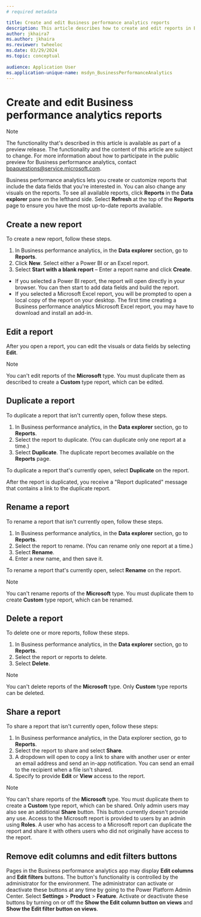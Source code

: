 ```yaml
---
# required metadata

title: Create and edit Business performance analytics reports
description: This article describes how to create and edit reports in Business performance analytics.
author: jkhaira7
ms.author: jkhaira 
ms.reviewer: twheeloc
ms.date: 03/29/2024
ms.topic: conceptual
 
audience: Application User
ms.application-unique-name: msdyn_BusinessPerformanceAnalytics
---
```


# Create and edit Business performance analytics reports

> [!NOTE]
> The functionality that's described in this article is available as part of a preview release. The functionality and the content of this article are subject to change. For more information about how to participate in the public preview for Business performance analytics, contact <bpaquestions@service.microsoft.com>.

Business performance analytics lets you create or customize reports that include the data fields that you're interested in. You can also change any visuals on the reports. To see all available reports, click **Reports** in the **Data explorer** pane on the lefthand side. Select **Refresh** at the top of the **Reports** page to ensure you have the most up-to-date reports available.

## Create a new report

To create a new report, follow these steps.

1. In Business performance analytics, in the **Data explorer** section, go to **Reports**.
2. Click **New**. Select either a Power BI or an Excel report.
3. Select **Start with a blank report** – Enter a report name and click **Create**.
 - If you selected a Power BI report, the report will open directly in your browser. You can then start to add data fields and build the report.
 - If you selected a Microsoft Excel report, you will be prompted to open a local copy of the report on your desktop. The first time creating a Business performance analytics Microsoft Excel report, you may have to download and install an add-in. 
 

## Edit a report

After you open a report, you can edit the visuals or data fields by selecting **Edit**.

>[!NOTE]
> You can't edit reports of the **Microsoft** type. You must duplicate them as described to create a **Custom** type report, which can be edited.

## Duplicate a report

To duplicate a report that isn't currently open, follow these steps.

1. In Business performance analytics, in the **Data explorer** section, go to **Reports**.
2. Select the report to duplicate. (You can duplicate only one report at a time.)
3. Select **Duplicate**. The duplicate report becomes available on the **Reports** page. 

To duplicate a report that's currently open, select **Duplicate** on the report.

After the report is duplicated, you receive a "Report duplicated" message that contains a link to the duplicate report.

## Rename a report

To rename a report that isn't currently open, follow these steps.

1. In Business performance analytics, in the **Data explorer** section, go to **Reports**.
2. Select the report to rename. (You can rename only one report at a time.)
3. Select **Rename**.
4. Enter a new name, and then save it.

To rename a report that's currently open, select **Rename** on the report.

>[!NOTE]
> You can't rename reports of the **Microsoft** type. You must duplicate them to create **Custom** type report, which can be renamed.

## Delete a report

To delete one or more reports, follow these steps.

1. In Business performance analytics, in the **Data explorer** section, go to **Reports**.
2. Select the report or reports to delete.
3. Select **Delete**.

>[!NOTE]
> You can't delete reports of the **Microsoft** type. Only **Custom** type reports can be deleted.

## Share a report
To share a report that isn't currently open, follow these steps:
1. In Business performance analytics, in the Data explorer section, go to **Reports**.
2. Select the report to share and select **Share**.
3. A dropdown will open to copy a link to share with another user or enter an email address and send an in-app notification. You can send an email to the recipient when a file isn't shared.
4. Specify to provide **Edit** or **View** access to the report. 

>[!NOTE]
> You can't share reports of the **Microsoft** type. You must duplicate them to create a **Custom** type report, which can be shared.
> Only admin users may also see an additional **Share** button. This button currently doesn't provide any use.
>Access to the Microsoft report is provided to users by an admin using **Roles**. A user who has access to a Microsoft report can duplicate the report and share it with others users who did not originally have access to the report.

## Remove edit columns and edit filters buttons

Pages in the Business performance analytics app may display **Edit columns** and **Edit filters** buttons. The button's functionality is controlled by the administrator for the environment. The administrator can activate or deactivate these buttons at any time by going to the Power Platform Admin Center. Select **Settings** > **Product** > **Feature**. Activate or deactivate these buttons by turning on or off the **Show the Edit column button on views** and **Show the Edit filter button on views**. 




